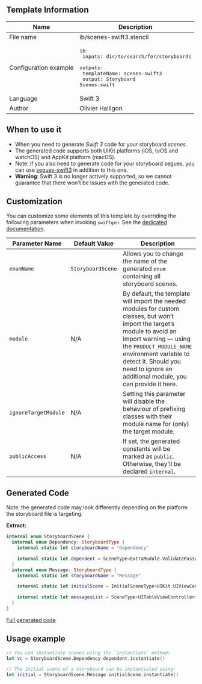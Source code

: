 ## Template Information

| Name      | Description       |
| --------- | ----------------- |
| File name | ib/scenes-swift3.stencil |
| Configuration example | <pre>ib:<br />  inputs: dir/to/search/for/storyboards<br />  outputs:<br />    templateName: scenes-swift3<br />    output: Storyboard Scenes.swift</pre> |
| Language | Swift 3 |
| Author | Olivier Halligon |

## When to use it

- When you need to generate *Swift 3* code for your storyboard *scenes*.
- The generated code supports both UIKit platforms (iOS, tvOS and watchOS) and AppKit platform (macOS).
- Note: if you also need to generate code for your storyboard segues, you can use [segues-swift3](../segues-swift3.md) in addition to this one.
- **Warning**: Swift 3 is no longer actively supported, so we cannot guarantee that there won't be issues with the generated code.

## Customization

You can customize some elements of this template by overriding the following parameters when invoking `swiftgen`. See the [dedicated documentation](../../ConfigFile.md).

| Parameter Name | Default Value | Description |
| -------------- | ------------- | ----------- |
| `enumName` | `StoryboardScene` | Allows you to change the name of the generated `enum` containing all storyboard scenes. |
| `module` | N/A | By default, the template will import the needed modules for custom classes, but won’t import the target’s module to avoid an import warning — using the `PRODUCT_MODULE_NAME` environment variable to detect it. Should you need to ignore an additional module, you can provide it here. |
| `ignoreTargetModule` | N/A | Setting this parameter will disable the behaviour of prefixing classes with their module name for (only) the target module. |
| `publicAccess` | N/A | If set, the generated constants will be marked as `public`. Otherwise, they'll be declared `internal`. |

## Generated Code

Note: the generated code may look differently depending on the platform the storyboard file is targeting.

**Extract:**

```swift
internal enum StoryboardScene {
  internal enum Dependency: StoryboardType {
    internal static let storyboardName = "Dependency"

    internal static let dependent = SceneType<ExtraModule.ValidatePasswordViewController>(storyboard: Dependency.self, identifier: "Dependent")
  }
  internal enum Message: StoryboardType {
    internal static let storyboardName = "Message"

    internal static let initialScene = InitialSceneType<UIKit.UIViewController>(storyboard: Message.self)

    internal static let messagesList = SceneType<UITableViewController>(storyboard: Message.self, identifier: "MessagesList")
  }
}
```

[Full generated code](../../../Tests/Fixtures/Generated/IB-iOS/scenes-swift3/all.swift)

## Usage example

```swift
// You can instantiate scenes using the `instantiate` method:
let vc = StoryboardScene.Dependency.dependent.instantiate()

// The initial scene of a storyboard can be instantiated using:
let initial = StoryboardScene.Message.initialScene.instantiate()
```

